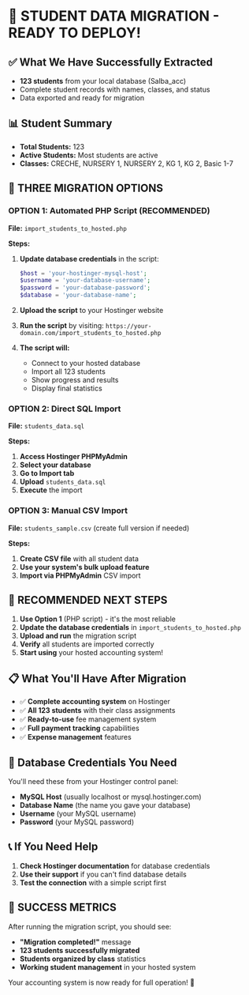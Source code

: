# 🎉 STUDENT DATA MIGRATION - READY TO DEPLOY!

## ✅ What We Have Successfully Extracted

- **123 students** from your local database (Salba_acc)
- Complete student records with names, classes, and status
- Data exported and ready for migration

## 📊 Student Summary
- **Total Students:** 123
- **Active Students:** Most students are active
- **Classes:** CRECHE, NURSERY 1, NURSERY 2, KG 1, KG 2, Basic 1-7

## 🚀 THREE MIGRATION OPTIONS

### OPTION 1: Automated PHP Script (RECOMMENDED)
**File:** `import_students_to_hosted.php`

**Steps:**
1. **Update database credentials** in the script:
   ```php
   $host = 'your-hostinger-mysql-host';
   $username = 'your-database-username';
   $password = 'your-database-password';
   $database = 'your-database-name';
   ```

2. **Upload the script** to your Hostinger website

3. **Run the script** by visiting:
   `https://your-domain.com/import_students_to_hosted.php`

4. **The script will:**
   - Connect to your hosted database
   - Import all 123 students
   - Show progress and results
   - Display final statistics

### OPTION 2: Direct SQL Import
**File:** `students_data.sql`

**Steps:**
1. **Access Hostinger PHPMyAdmin**
2. **Select your database**
3. **Go to Import tab**
4. **Upload** `students_data.sql`
5. **Execute** the import

### OPTION 3: Manual CSV Import
**File:** `students_sample.csv` (create full version if needed)

**Steps:**
1. **Create CSV file** with all student data
2. **Use your system's bulk upload feature**
3. **Import via PHPMyAdmin** CSV import

## 🎯 RECOMMENDED NEXT STEPS

1. **Use Option 1** (PHP script) - it's the most reliable
2. **Update the database credentials** in `import_students_to_hosted.php`
3. **Upload and run** the migration script
4. **Verify** all students are imported correctly
5. **Start using** your hosted accounting system!

## 📋 What You'll Have After Migration

- ✅ **Complete accounting system** on Hostinger
- ✅ **All 123 students** with their class assignments
- ✅ **Ready-to-use** fee management system
- ✅ **Full payment tracking** capabilities
- ✅ **Expense management** features

## 🔧 Database Credentials You Need

You'll need these from your Hostinger control panel:
- **MySQL Host** (usually localhost or mysql.hostinger.com)
- **Database Name** (the name you gave your database)
- **Username** (your MySQL username)
- **Password** (your MySQL password)

## 📞 If You Need Help

1. **Check Hostinger documentation** for database credentials
2. **Use their support** if you can't find database details
3. **Test the connection** with a simple script first

## 🎉 SUCCESS METRICS

After running the migration script, you should see:
- **"Migration completed!"** message
- **123 students successfully migrated**
- **Students organized by class** statistics
- **Working student management** in your hosted system

Your accounting system is now ready for full operation! 🚀